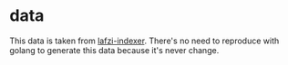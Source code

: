 # data

This data is taken from [lafzi-indexer](https://github.com/lafzi/lafzi-indexer/tree/master/data). There's no need to reproduce with golang to generate this data because it's never change.